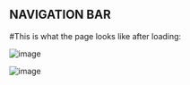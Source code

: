 ## NAVIGATION BAR


#This is what the page looks like after loading:

![image](https://user-images.githubusercontent.com/92918917/215584178-b898359f-7060-4239-9230-6aa42d8f03f1.png)

![image](https://user-images.githubusercontent.com/92918917/215584604-4b52e407-ce39-4454-b48a-1795abac0a60.png)
